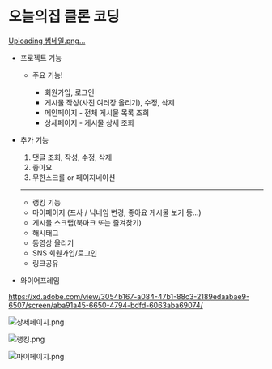 # 오늘의집 클론 코딩

[Uploading 썸네일.png…]()

- 프로젝트 기능
    - 주요 기능!

        - 회원가입, 로그인
        - 게시물 작성(사진 여러장 올리기), 수정, 삭제
        - 메인페이지 - 전체 게시물 목록 조회
        - 상세페이지 - 게시물 상세 조회

- 추가 기능
    1. 댓글 조회, 작성, 수정, 삭제
    2. 좋아요
    3. 무한스크롤 or 페이지네이션
    
    ---
    
    - 랭킹 기능
    - 마이페이지 (프사 / 닉네임 변경, 좋아요 게시물 보기 등…)
    - 게시물 스크랩(북마크 또는 즐겨찾기)
    - 해시태그
    - 동영상 올리기
    - SNS 회원가입/로그인
    - 링크공유


- 와이어프레임

https://xd.adobe.com/view/3054b167-a084-47b1-88c3-2189edaabae9-6507/screen/aba91a45-6650-4794-bdfd-6063aba69074/



![상세페이지.png](https://s3-us-west-2.amazonaws.com/secure.notion-static.com/6e74e248-bfc9-447d-9de0-e031b4292ba5/상세페이지.png)

![랭킹.png](https://s3-us-west-2.amazonaws.com/secure.notion-static.com/253f041b-8fd2-47ba-8b0b-12eda8817308/랭킹.png)

![마이페이지.png](https://s3-us-west-2.amazonaws.com/secure.notion-static.com/036de85b-d72f-44b0-ab42-8ac7e8ec5b77/마이페이지.png)

